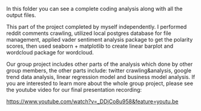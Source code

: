 In this folder you can see a complete coding analysis along with all the output files.

This part of the project completed by myself independently. I performed reddit comments crawling, utilized local postgres database for file management, applied vader sentiment analysis package to get the polarity scores, then used seaborn + matplotlib to create linear barplot and wordcloud package for wordcloud.

Our group project includes other parts of the analysis which done by other group members, the other parts include: twitter crawling&analysis, google trend data analysis, linear regression model and business model analysis. If you are interested to learn more about the whole group project, please see the youtube video for our final presentation recording:

https://www.youtube.com/watch?v=_DDjCo8u958&feature=youtu.be
